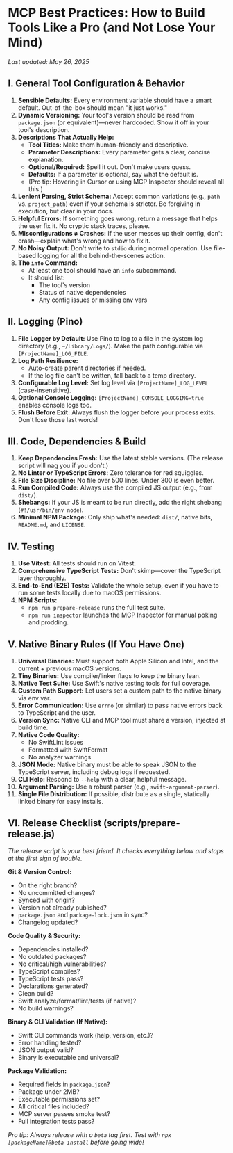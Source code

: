 # MCP Best Practices: How to Build Tools Like a Pro (and Not Lose Your Mind)

*Last updated: May 26, 2025*

## I. General Tool Configuration & Behavior

1. **Sensible Defaults:** Every environment variable should have a smart default. Out-of-the-box should mean "it just works."
2. **Dynamic Versioning:** Your tool's version should be read from `package.json` (or equivalent)—never hardcoded. Show it off in your tool's description.
3. **Descriptions That Actually Help:**
   - **Tool Titles:** Make them human-friendly and descriptive.
   - **Parameter Descriptions:** Every parameter gets a clear, concise explanation.
   - **Optional/Required:** Spell it out. Don't make users guess.
   - **Defaults:** If a parameter is optional, say what the default is.
   - (Pro tip: Hovering in Cursor or using MCP Inspector should reveal all this.)
4. **Lenient Parsing, Strict Schema:** Accept common variations (e.g., `path` vs. `project_path`) even if your schema is stricter. Be forgiving in execution, but clear in your docs.
5. **Helpful Errors:** If something goes wrong, return a message that helps the user fix it. No cryptic stack traces, please.
6. **Misconfigurations ≠ Crashes:** If the user messes up their config, don't crash—explain what's wrong and how to fix it.
7. **No Noisy Output:** Don't write to `stdio` during normal operation. Use file-based logging for all the behind-the-scenes action.
8. **The `info` Command:**
   - At least one tool should have an `info` subcommand.
   - It should list:
     - The tool's version
     - Status of native dependencies
     - Any config issues or missing env vars

## II. Logging (Pino)

1. **File Logger by Default:** Use Pino to log to a file in the system log directory (e.g., `~/Library/Logs/`). Make the path configurable via `[ProjectName]_LOG_FILE`.
2. **Log Path Resilience:**
   - Auto-create parent directories if needed.
   - If the log file can't be written, fall back to a temp directory.
3. **Configurable Log Level:** Set log level via `[ProjectName]_LOG_LEVEL` (case-insensitive).
4. **Optional Console Logging:** `[ProjectName]_CONSOLE_LOGGING=true` enables console logs too.
5. **Flush Before Exit:** Always flush the logger before your process exits. Don't lose those last words!

## III. Code, Dependencies & Build

1. **Keep Dependencies Fresh:** Use the latest stable versions. (The release script will nag you if you don't.)
2. **No Linter or TypeScript Errors:** Zero tolerance for red squiggles.
3. **File Size Discipline:** No file over 500 lines. Under 300 is even better.
4. **Run Compiled Code:** Always use the compiled JS output (e.g., from `dist/`).
5. **Shebangs:** If your JS is meant to be run directly, add the right shebang (`#!/usr/bin/env node`).
6. **Minimal NPM Package:** Only ship what's needed: `dist/`, native bits, `README.md`, and `LICENSE`.

## IV. Testing

1. **Use Vitest:** All tests should run on Vitest.
2. **Comprehensive TypeScript Tests:** Don't skimp—cover the TypeScript layer thoroughly.
3. **End-to-End (E2E) Tests:** Validate the whole setup, even if you have to run some tests locally due to macOS permissions.
4. **NPM Scripts:**
   - `npm run prepare-release` runs the full test suite.
   - `npm run inspector` launches the MCP Inspector for manual poking and prodding.

## V. Native Binary Rules (If You Have One)

1. **Universal Binaries:** Must support both Apple Silicon and Intel, and the current + previous macOS versions.
2. **Tiny Binaries:** Use compiler/linker flags to keep the binary lean.
3. **Native Test Suite:** Use Swift's native testing tools for full coverage.
4. **Custom Path Support:** Let users set a custom path to the native binary via env var.
5. **Error Communication:** Use `errno` (or similar) to pass native errors back to TypeScript and the user.
6. **Version Sync:** Native CLI and MCP tool must share a version, injected at build time.
7. **Native Code Quality:**
   - No SwiftLint issues
   - Formatted with SwiftFormat
   - No analyzer warnings
8. **JSON Mode:** Native binary must be able to speak JSON to the TypeScript server, including debug logs if requested.
9. **CLI Help:** Respond to `--help` with a clear, helpful message.
10. **Argument Parsing:** Use a robust parser (e.g., `swift-argument-parser`).
11. **Single File Distribution:** If possible, distribute as a single, statically linked binary for easy installs.

## VI. Release Checklist (scripts/prepare-release.js)

*The release script is your best friend. It checks everything below and stops at the first sign of trouble.*

**Git & Version Control:**
- On the right branch?
- No uncommitted changes?
- Synced with origin?
- Version not already published?
- `package.json` and `package-lock.json` in sync?
- Changelog updated?

**Code Quality & Security:**
- Dependencies installed?
- No outdated packages?
- No critical/high vulnerabilities?
- TypeScript compiles?
- TypeScript tests pass?
- Declarations generated?
- Clean build?
- Swift analyze/format/lint/tests (if native)?
- No build warnings?

**Binary & CLI Validation (If Native):**
- Swift CLI commands work (help, version, etc.)?
- Error handling tested?
- JSON output valid?
- Binary is executable and universal?

**Package Validation:**
- Required fields in `package.json`?
- Package under 2MB?
- Executable permissions set?
- All critical files included?
- MCP server passes smoke test?
- Full integration tests pass?

*Pro tip: Always release with a `beta` tag first. Test with `npx [packageName]@beta install` before going wide!*